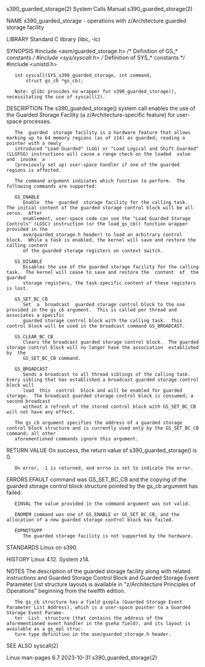 s390_guarded_storage(2)						      System Calls Manual					       s390_guarded_storage(2)

NAME
       s390_guarded_storage - operations with z/Architecture guarded storage facility

LIBRARY
       Standard C library (libc, -lc)

SYNOPSIS
       #include <asm/guarded_storage.h> /* Definition of GS_* constants */
       #include <sys/syscall.h>		/* Definition of SYS_* constants */
       #include <unistd.h>

       int syscall(SYS_s390_guarded_storage, int command,
		   struct gs_cb *gs_cb);

       Note: glibc provides no wrapper for s390_guarded_storage(), necessitating the use of syscall(2).

DESCRIPTION
       The s390_guarded_storage() system call enables the use of the Guarded Storage Facility (a z/Architecture-specific feature) for user-space processes.

       The  guarded  storage facility is a hardware feature that allows marking up to 64 memory regions (as of z14) as guarded; reading a pointer with a newly
       introduced "Load Guarded" (LGG) or "Load Logical and Shift Guarded" (LLGFSG) instructions will cause a range check on the loaded	 value	and  invoke  a
       (previously set up) user-space handler if one of the guarded regions is affected.

       The command argument indicates which function to perform.  The following commands are supported:

       GS_ENABLE
	      Enable  the  guarded  storage facility for the calling task.  The initial content of the guarded storage control block will be all zeros.	 After
	      enablement, user-space code can use the "Load Guarded Storage Controls" (LGSC) instruction (or the load_gs_cb() function wrapper provided in the
	      asm/guarded_storage.h header) to load an arbitrary control block.	 While a task is enabled, the kernel will save and restore the calling content
	      of the guarded storage registers on context switch.

       GS_DISABLE
	      Disables the use of the guarded storage facility for the calling task.  The kernel will cease to save and restore the  content  of  the  guarded
	      storage registers, the task-specific content of these registers is lost.

       GS_SET_BC_CB
	      Set  a  broadcast	 guarded storage control block to the one provided in the gs_cb argument.  This is called per thread and associates a specific
	      guarded storage control block with the calling task.  This control block will be used in the broadcast command GS_BROADCAST.

       GS_CLEAR_BC_CB
	      Clears the broadcast guarded storage control block.  The guarded storage control block will no longer have the association  established  by  the
	      GS_SET_BC_CB command.

       GS_BROADCAST
	      Sends a broadcast to all thread siblings of the calling task.  Every sibling that has established a broadcast guarded storage control block will
	      load  this  control  block and will be enabled for guarded storage.  The broadcast guarded storage control block is consumed; a second broadcast
	      without a refresh of the stored control block with GS_SET_BC_CB will not have any effect.

       The gs_cb argument specifies the address of a guarded storage control block structure and is currently used only by the GS_SET_BC_CB command; all other
       aforementioned commands ignore this argument.

RETURN VALUE
       On success, the return value of s390_guarded_storage() is 0.

       On error, -1 is returned, and errno is set to indicate the error.

ERRORS
       EFAULT command was GS_SET_BC_CB and the copying of the guarded storage control block structure pointed by the gs_cb argument has failed.

       EINVAL The value provided in the command argument was not valid.

       ENOMEM command was one of GS_ENABLE or GS_SET_BC_CB, and the allocation of a new guarded storage control block has failed.

       EOPNOTSUPP
	      The guarded storage facility is not supported by the hardware.

STANDARDS
       Linux on s390.

HISTORY
       Linux 4.12.  System z14.

NOTES
       The description of the guarded storage facility along with related instructions and Guarded Storage Control Block and Guarded Storage  Event  Parameter
       List structure layouts is available in "z/Architecture Principles of Operations" beginning from the twelfth edition.

       The gs_cb structure has a field gsepla (Guarded Storage Event Parameter List Address), which is a user-space pointer to a Guarded Storage Event Parame‐
       ter  List  structure (that contains the address of the aforementioned event handler in the gseha field), and its layout is available as a gs_epl struc‐
       ture type definition in the asm/guarded_storage.h header.

SEE ALSO
       syscall(2)

Linux man-pages 6.7							  2023-10-31						       s390_guarded_storage(2)
